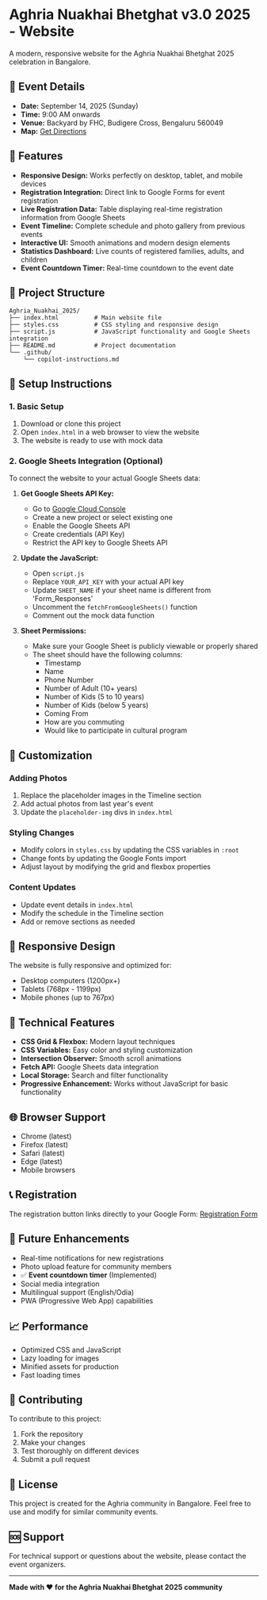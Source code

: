 # Aghria Nuakhai Bhetghat v3.0 2025 - Website

A modern, responsive website for the Aghria Nuakhai Bhetghat 2025 celebration in Bangalore.

## 🎉 Event Details

- **Date:** September 14, 2025 (Sunday)
- **Time:** 9:00 AM onwards  
- **Venue:** Backyard by FHC, Budigere Cross, Bengaluru 560049
- **Map:** [Get Directions](https://maps.app.goo.gl/KQAdKDqnDHQ5Ctdg9)

## 🌟 Features

- **Responsive Design:** Works perfectly on desktop, tablet, and mobile devices
- **Registration Integration:** Direct link to Google Forms for event registration
- **Live Registration Data:** Table displaying real-time registration information from Google Sheets
- **Event Timeline:** Complete schedule and photo gallery from previous events
- **Interactive UI:** Smooth animations and modern design elements
- **Statistics Dashboard:** Live counts of registered families, adults, and children
- **Event Countdown Timer:** Real-time countdown to the event date

## 📁 Project Structure

```
Aghria_Nuakhai_2025/
├── index.html          # Main website file
├── styles.css          # CSS styling and responsive design
├── script.js           # JavaScript functionality and Google Sheets integration
├── README.md           # Project documentation
└── .github/
    └── copilot-instructions.md
```

## 🚀 Setup Instructions

### 1. Basic Setup
1. Download or clone this project
2. Open `index.html` in a web browser to view the website
3. The website is ready to use with mock data

### 2. Google Sheets Integration (Optional)

To connect the website to your actual Google Sheets data:

1. **Get Google Sheets API Key:**
   - Go to [Google Cloud Console](https://console.cloud.google.com/)
   - Create a new project or select existing one
   - Enable the Google Sheets API
   - Create credentials (API Key)
   - Restrict the API key to Google Sheets API

2. **Update the JavaScript:**
   - Open `script.js`
   - Replace `YOUR_API_KEY` with your actual API key
   - Update `SHEET_NAME` if your sheet name is different from 'Form_Responses'
   - Uncomment the `fetchFromGoogleSheets()` function
   - Comment out the mock data function

3. **Sheet Permissions:**
   - Make sure your Google Sheet is publicly viewable or properly shared
   - The sheet should have the following columns:
     - Timestamp
     - Name
     - Phone Number
     - Number of Adult (10+ years)
     - Number of Kids (5 to 10 years)
     - Number of Kids (below 5 years)
     - Coming From
     - How are you commuting
     - Would like to participate in cultural program

## 🎨 Customization

### Adding Photos
1. Replace the placeholder images in the Timeline section
2. Add actual photos from last year's event
3. Update the `placeholder-img` divs in `index.html`

### Styling Changes
- Modify colors in `styles.css` by updating the CSS variables in `:root`
- Change fonts by updating the Google Fonts import
- Adjust layout by modifying the grid and flexbox properties

### Content Updates
- Update event details in `index.html`
- Modify the schedule in the Timeline section
- Add or remove sections as needed

## 📱 Responsive Design

The website is fully responsive and optimized for:
- Desktop computers (1200px+)
- Tablets (768px - 1199px)
- Mobile phones (up to 767px)

## 🔧 Technical Features

- **CSS Grid & Flexbox:** Modern layout techniques
- **CSS Variables:** Easy color and styling customization
- **Intersection Observer:** Smooth scroll animations
- **Fetch API:** Google Sheets data integration
- **Local Storage:** Search and filter functionality
- **Progressive Enhancement:** Works without JavaScript for basic functionality

## 🌐 Browser Support

- Chrome (latest)
- Firefox (latest)
- Safari (latest)
- Edge (latest)
- Mobile browsers

## 📞 Registration

The registration button links directly to your Google Form:
[Registration Form](https://docs.google.com/forms/d/e/1FAIpQLSfqtsVtKRb94bVyvytIDkn-7v0f7uRozrYfo25eC_LeFeCEqw/viewform)

## 🎯 Future Enhancements

- Real-time notifications for new registrations
- Photo upload feature for community members
- ✅ **Event countdown timer** (Implemented)
- Social media integration
- Multilingual support (English/Odia)
- PWA (Progressive Web App) capabilities

## 📈 Performance

- Optimized CSS and JavaScript
- Lazy loading for images
- Minified assets for production
- Fast loading times

## 🤝 Contributing

To contribute to this project:
1. Fork the repository
2. Make your changes
3. Test thoroughly on different devices
4. Submit a pull request

## 📄 License

This project is created for the Aghria community in Bangalore. Feel free to use and modify for similar community events.

## 🆘 Support

For technical support or questions about the website, please contact the event organizers.

---

**Made with ❤️ for the Aghria Nuakhai Bhetghat 2025 community**
